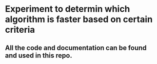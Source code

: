 # Experiment to determin which algorithm is faster based on certain criteria

## All the code and documentation can be found and used in this repo.
